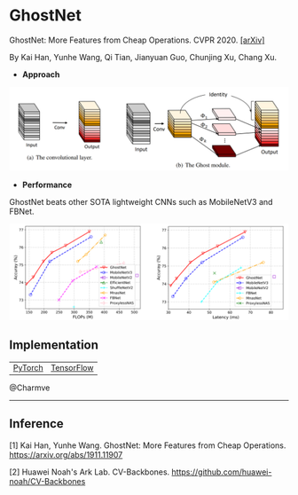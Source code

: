 # GhostNet

GhostNet: More Features from Cheap Operations. CVPR 2020. [[arXiv]](https://arxiv.org/abs/1911.11907)

By Kai Han, Yunhe Wang, Qi Tian, Jianyuan Guo, Chunjing Xu, Chang Xu.

- **Approach**

<div align="center">
   <img src="./fig/ghost_module.png" width="720">
</div>

- **Performance**

GhostNet beats other SOTA lightweight CNNs such as MobileNetV3 and FBNet.

<div align="center">
   <img src="./fig/flops_latency.png" width="720">
</div>


## Implementation

<table>
  <tr>
    <td>
      <a href="./ghostnet_pytorch/">PyTorch </a>
    </td>  
    <td>
      <a href="./ghostnet_tensorflow/">TensorFlow</a> 
    </td>  
  </tr> 
</table>


@Charmve

---

## Inference

[1] Kai Han, Yunhe Wang. GhostNet: More Features from Cheap Operations. https://arxiv.org/abs/1911.11907

[2] Huawei Noah's Ark Lab. CV-Backbones. https://github.com/huawei-noah/CV-Backbones

